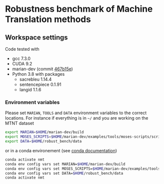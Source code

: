 # Robustness benchmark of Machine Translation methods

## Workspace settings

Code tested with

- gcc 7.3.0
- CUDA 9.2
- marian-dev (commit [467b15e](https://github.com/marian-nmt/marian-dev/commit/467b15e2b94b7c7b25ceaee764f790d8faaeabf2))
- Python 3.8 with packages
  - sacrebleu 1.14.4
  - sentencepiece 0.1.91
  - langid 1.1.6

### Environment variables

Please set `MARIAN`, `TOOLS` and `DATA` environment variables to the correct locations.
For instance if everything is in `~/` and you are working on the MTNT dataset

```bash
export MARIAN=$HOME/marian-dev/build
export MOSES_SCRIPTS=$HOME/marian-dev/examples/tools/moses-scripts/scripts
export DATA=$HOME/robust_bench/data
```

or in a conda environement (see
[conda documentation](https://docs.conda.io/projects/conda/en/latest/user-guide/tasks/manage-environments.html#setting-environment-variables))

```bash
conda activate nmt
conda env config vars set MARIAN=$HOME/marian-dev/build
conda env config vars set MOSES_SCRIPTS=$HOME/marian-dev/examples/tools/moses-scripts/scripts
conda env config vars set DATA=$HOME/robust_bench/data
conda activate nmt
```

